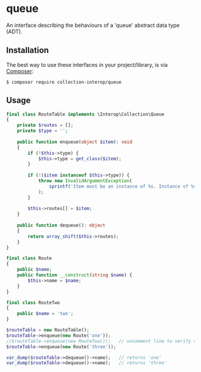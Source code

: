 # queue
An interface describing the behaviours of a 'queue' abstract data type (ADT).

## Installation

The best way to use these interfaces in your project/library, is via [Composer](https://getcomposer.org/):

```cli
$ composer require collection-interop/queue
```

## Usage

```php
final class RouteTable implements \Interop\Collection\Queue
{
    private $routes = [];
    private $type = '';
    
    public function enqueue(object $item): void
    {
        if (!$this->type) {
            $this->type = get_class($item);
        }
        
        if (!($item instanceof $this->type)) {
            throw new InvalidArgumentException(
                sprintf('Item must be an instance of %s. Instance of %s was given instead.', $this->type, get_class($item))
            );
        }
        
        $this->routes[] = $item;
    }
    
    public function dequeue(): object
    {
        return array_shift($this->routes);
    }
}

final class Route
{
    public $name;
    public function __construct(string $name) {
        $this->name = $name;
    }
}

final class RouteTwo
{
    public $name = 'two';
}

$routeTable = new RouteTable();
$routeTable->enqueue(new Route('one'));
//$routeTable->enqueue(new RouteTwo());   // uncomment line to verify that only objects of same type can be added
$routeTable->enqueue(new Route('three'));

var_dump($routeTable->dequeue()->name);   // returns 'one'
var_dump($routeTable->dequeue()->name);   // returns 'three'
```
